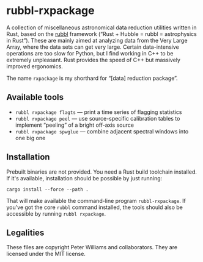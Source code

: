 # rubbl-rxpackage

A collection of miscellaneous astronomical data reduction utilities written in
Rust, based on the [rubbl] framework (“Rust + Hubble = rubbl = astrophysics in
Rust”). These are mainly aimed at analyzing data from the Very Large Array,
where the data sets can get very large. Certain data-intensive operations are
too slow for Python, but I find working in C++ to be extremely unpleasant.
Rust provides the speed of C++ but massively improved ergonomics.

[rubbl]: https://github.com/pkgw/rubbl

The name `rxpackage` is my shorthard for “[data] reduction package”.


## Available tools

- `rubbl rxpackage flagts` — print a time series of flagging statistics
- `rubbl rxpackage peel` — use source-specific calibration tables to implement
  “peeling” of a bright off-axis source
- `rubbl rxpackage spwglue` — combine adjacent spectral windows into one big
  one


## Installation

Prebuilt binaries are not provided. You need a Rust build toolchain installed.
If it's available, installation should be possible by just running:

```
cargo install --force --path .
```

That will make available the command-line program `rubbl-rxpackage`. If you’ve
got the core `rubbl` command installed, the tools should also be accessible by
running `rubbl rxpackage`.


## Legalities

These files are copyright Peter Williams and collaborators. They are licensed
under the MIT license.
